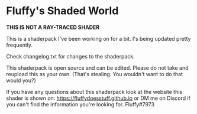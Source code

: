 <h1>Fluffy's Shaded World</h1>

<strong>THIS IS NOT A RAY-TRACED SHADER</strong>

This is a shaderpack I've been working on for a bit. I's being updated pretty frequently.

Check changelog.txt for changes to the shaderpack.

This shaderpack is open source and can be edited. Please do not take and reupload this as your own. (That's stealing. You wouldn't want to do that would you?)

If you have any questions about this shaderpack look at the website this shader is shown on: https://fluffydoesstuff.github.io or DM me on Discord if you can't find the information you're looking for. Fluffy#7973
